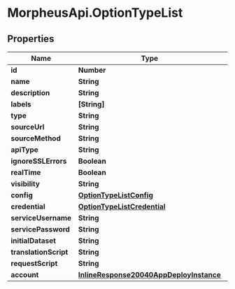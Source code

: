 # MorpheusApi.OptionTypeList

## Properties

Name | Type | Description | Notes
------------ | ------------- | ------------- | -------------
**id** | **Number** |  | [optional] 
**name** | **String** |  | [optional] 
**description** | **String** |  | [optional] 
**labels** | **[String]** |  | [optional] 
**type** | **String** |  | [optional] 
**sourceUrl** | **String** |  | [optional] 
**sourceMethod** | **String** |  | [optional] 
**apiType** | **String** |  | [optional] 
**ignoreSSLErrors** | **Boolean** |  | [optional] 
**realTime** | **Boolean** |  | [optional] 
**visibility** | **String** |  | [optional] 
**config** | [**OptionTypeListConfig**](OptionTypeListConfig.md) |  | [optional] 
**credential** | [**OptionTypeListCredential**](OptionTypeListCredential.md) |  | [optional] 
**serviceUsername** | **String** |  | [optional] 
**servicePassword** | **String** |  | [optional] 
**initialDataset** | **String** |  | [optional] 
**translationScript** | **String** |  | [optional] 
**requestScript** | **String** |  | [optional] 
**account** | [**InlineResponse20040AppDeployInstance**](InlineResponse20040AppDeployInstance.md) |  | [optional] 


